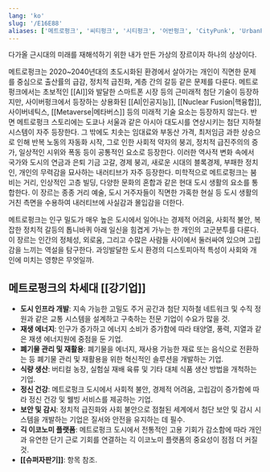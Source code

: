```yaml
---
lang: 'ko'
slug: '/E16E88'
aliases: ['메트로펑크', '씨티펑크', '시티펑크', '어반펑크', 'CityPunk', 'UrbanPunk']
---
```


다가올 근시대의 미래를 재해석하기 위한 내가 만든 가상의 장르이자 하나의 상상이다.

메트로펑크는 2020~2040년대의 초도시화된 환경에서 살아가는 개인이 직면한 문제를 중심으로 출산률의 급감, 정치적 급진화, 계층 간의 갈등 같은 문제를 다룬다. 메트로펑크에서는 초보적인 [[AI]]와 발달한 스마트폰 시장 등의 근미래적 첨단 기술이 등장하지만, 사이버펑크에서 등장하는 상용화된 [[AI|인공지능]], [[Nuclear Fusion|핵융합]], 사이버네틱스, [[Metaverse|메타버스]] 등의 미래적 기술 요소는 등장하지 않는다. 반면 메트로펑크 스토리에는 도쿄나 서울과 같은 아시아 대도시를 연상시키는 첨단 지하철 시스템이 자주 등장한다. 그 밖에도 치솟는 임대료와 부동산 가격, 최저임금 과한 상승으로 인해 반복 노동의 자동화 시작, 그로 인한 사회적 약자의 붕괴, 정치적 급진주의의 증가, 일상적인 시위와 폭동 등이 공통적인 요소로 등장한다. 이러한 역사적 변화 속에서 국가와 도시의 연금과 은퇴 기금 고갈, 경제 붕괴, 새로운 시대의 블록경제, 부패한 정치인, 개인의 무력감을 묘사하는 내러티브가 자주 등장한다. 미학적으로 메트로펑크는 붐비는 거리, 인상적인 고층 빌딩, 다양한 문화의 혼합과 같은 현대 도시 생활의 요소를 통합한다. 이 장르는 종종 거리 예술, 도시 거주자들이 직면한 가혹한 현실 등 도시 생활의 거친 측면을 수용하여 내러티브에 사실감과 몰입감을 더한다.

메트로펑크는 인구 밀도가 매우 높은 도시에서 일어나는 경제적 어려움, 사회적 불안, 복잡한 정치적 갈등의 톱니바퀴 아래 일신을 힘겹게 가누는 한 개인의 고군분투를 다룬다. 이 장르는 인간의 정체성, 외로움, 그리고 수많은 사람들 사이에서 둘러싸여 있으며 고립감을 느끼는 역설을 탐구한다. 과잉발달한 도시 환경의 디스토피아적 특성이 사회와 개인에 미치는 영향은 무엇일까.

## 메트로펑크의 차세대 [[강기업]]

- **도시 인프라 개발**: 지속 가능한 고밀도 주거 공간과 첨단 지하철 네트워크 및 수직 정원과 같은 교통 시스템을 설계하고 구축하는 전문 기업이 수요가 많을 것.
- **재생 에너지**: 인구가 증가하고 에너지 소비가 증가함에 따라 태양열, 풍력, 지열과 같은 재생 에너지원에 중점을 둔 기업.
- **폐기물 관리 및 재활용**: 폐기물을 에너지, 재사용 가능한 재료 또는 음식으로 전환하는 등 폐기물 관리 및 재활용을 위한 혁신적인 솔루션을 개발하는 기업.
- **식량 생산**: 버티컬 농장, 실험실 재배 육류 및 기타 대체 식품 생산 방법을 개척하는 기업.
- **정신 건강**: 메트로펑크 도시에서 사회적 불안, 경제적 어려움, 고립감이 증가함에 따라 정신 건강 및 웰빙 서비스를 제공하는 기업.
- **보안 및 감시**: 정치적 급진화와 사회 불안으로 점철된 세계에서 첨단 보안 및 감시 시스템을 개발하는 기업은 질서와 안전을 유지하는 데 필수.
- **긱 이코노미 플랫폼**: 메트로펑크 도시에서 전통적인 고용 기회가 감소함에 따라 개인과 유연한 단기 근로 기회를 연결하는 긱 이코노미 플랫폼의 중요성이 점점 더 커질 것.
- **[[슈퍼자판기]]**: 항목 참조.
